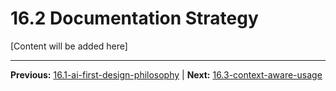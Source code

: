 # 16.2 Documentation Strategy

[Content will be added here]

---

**Previous:** [16.1-ai-first-design-philosophy](./16.1-ai-first-design-philosophy.md) | **Next:** [16.3-context-aware-usage](./16.3-context-aware-usage.md)
